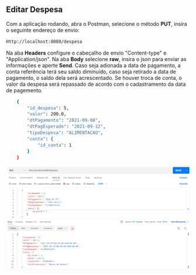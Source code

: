 ## Editar Despesa

Com a aplicação rodando, abra o Postman, selecione
o método **PUT**, insira o seguinte endereço de envio:
```Html
Http://localhost:8080/despesa
```
Na aba **Headers** configure o cabeçalho de
 envio "Content-type" e "Application/json". Na aba
**Body** selecione **raw**, insira o json para
 enviar as informações e aperte **Send**.
 Caso seja adionada a data de pagamento, a conta referência terá seu saldo diminuído, caso seja retirado a data de pagamento, o saldo dela será acrescentado. Se houver troca de conta, o valor da despesa será repassado de acordo com o cadastramento da data de pagemento.
```bash
    {
        "id_despesa": 5,
        "valor": 200.0,
        "dtPagamento": "2021-09-08",
        "dtPagEsperado": "2021-09-12",
        "tipoDespesa": "ALIMENTACAO",
        "conta": {
            "id_conta": 1
        }
    }
```
![](https://github.com/Jbisatto/desafiopubfuture/blob/master/docs/Despesas/EditarDespesa.png)
